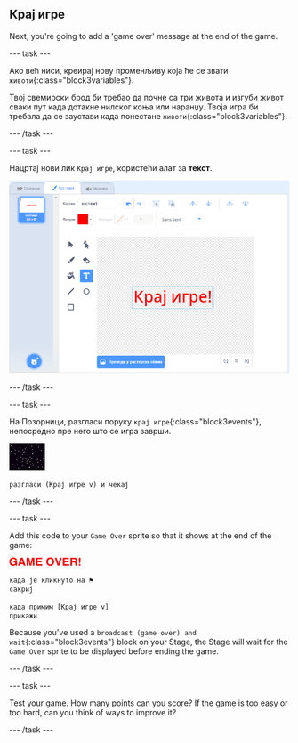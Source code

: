 ## Крај игре

Next, you're going to add a 'game over' message at the end of the game.

\--- task \---

Ако већ ниси, креирај нову променљиву која ће се звати `животи`{:class="block3variables"}.

Твој свемирски брод би требао да почне са три живота и изгуби живот сваки пут када дотакне нилског коња или наранџу. Твоја игра би требала да се заустави када понестане `животи`{:class="block3variables"}.

\--- /task \---

\--- task \---

Нацртај нови лик `Крај игре`, користећи алат за **текст**. 

![снимак екрана](images/invaders-game-over.png)

\--- /task \---

\--- task \---

На Позорници, разгласи поруку `крај игре`{:class="block3events"}, непосредно пре него што се игра заврши.

![лик крај игре](images/stage-sprite.png)

```blocks3
разгласи (Крај игре v) и чекај
```

\--- /task \---

\--- task \---

Add this code to your `Game Over` sprite so that it shows at the end of the game:

![лик крај игре](images/gameover-sprite.png)

```blocks3
када је кликнуто на ⚑
сакриј

када примим [Крај игре v]
прикажи
```

Because you've used a `broadcast (game over) and wait`{:class="block3events"} block on your Stage, the Stage will wait for the `Game Over` sprite to be displayed before ending the game.

\--- /task \---

\--- task \---

Test your game. How many points can you score? If the game is too easy or too hard, can you think of ways to improve it?

\--- /task \---